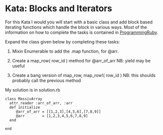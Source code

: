 Kata: Blocks and Iterators
==========================

For this Kata I would you will start with a basic class and add block based iterating functions which handle the block in various ways. Most of the information on how to complete the tasks is contained in [ProgrammingRuby][].

Expand the class given below by completing these tasks:
1) Mixin Enumerable to add the .map function, for @arr.

2) Create a map_row( row_id ) method for @arr_of_arr
NB: yield may be useful

3) Create a bang version of map_row, map_row!( row_id )
NB: this shoulds probably call the previous method

My solution is in solution.rb

    class MassivArray
      attr_reader :arr_of_arr, :arr
      def initialize
         @arr_of_arr = [[1,2,3],[4,5,6],[7,8,9]]
         @arr        = [1,2,3,4,5,6,7,8,9]
      end

    end

[ProgrammingRuby]: http://ruby-doc.org/docs/ProgrammingRuby/html/tut_containers.html
